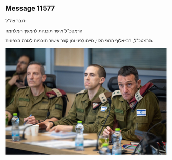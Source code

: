 ## Message 11577

דובר צה"ל: 

הרמטכ"ל אישר תוכניות להמשך המלחמה 

הרמטכ"ל, רב-אלוף הרצי הלוי, סיים לפני זמן קצר אישור תוכניות לגזרה הצפונית.

![Photo](11577/11577_photo.jpg)
